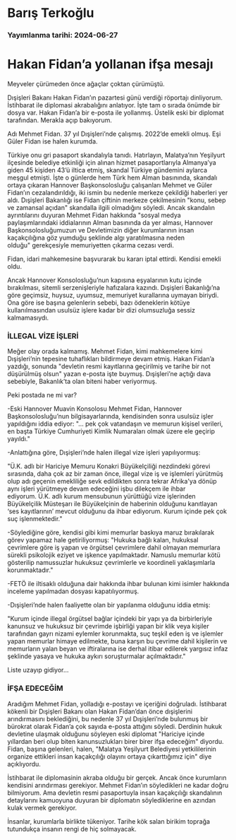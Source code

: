 # Barış Terkoğlu

### Yayımlanma tarihi: 2024-06-27

# Hakan Fidan’a yollanan ifşa mesajı

Meyveler çürümeden önce ağaçlar çoktan çürümüştü.

Dışişleri Bakanı Hakan Fidan’ın pazartesi günü verdiği röportajı dinliyorum. İstihbarat ile diplomasi akrabalığını anlatıyor. İşte tam o sırada önümde bir dosya var. Hakan Fidan’a bir e-posta ile yollanmış. Üstelik eski bir diplomat tarafından. Merakla açıp bakıyorum.

Adı Mehmet Fidan. 37 yıl Dışişleri’nde çalışmış. 2022’de emekli olmuş. Eşi Güler Fidan ise halen kurumda.

Türkiye onu gri pasaport skandalıyla tanıdı. Hatırlayın, Malatya’nın Yeşilyurt ilçesinde belediye etkinliği için alınan hizmet pasaportlarıyla Almanya’ya giden 45 kişiden 43’ü iltica etmiş, skandal Türkiye gündemini aylarca meşgul etmişti. İşte o günlerde hem Türk hem Alman basınında, skandalı ortaya çıkaran Hannover Başkonsolosluğu çalışanları Mehmet ve Güler Fidan’ın cezalandırıldığı, iki ismin bu nedenle merkeze çekildiği haberleri yer aldı. Dışişleri Bakanlığı ise Fidan çiftinin merkeze çekilmesinin "konu, sebep ve zamansal açıdan" skandalla ilgili olmadığını söyledi. Ancak skandalın ayrıntılarını duyuran Mehmet Fidan hakkında "sosyal medya paylaşımlarındaki iddialarının Alman basınında da yer alması, Hannover Başkonsolosluğumuzun ve Devletimizin diğer kurumlarının insan kaçakçılığına göz yumduğu şeklinde algı yaratılmasına neden olduğu" gerekçesiyle memuriyetten çıkarma cezası verdi.

Fidan, idari mahkemesine başvurarak bu kararı iptal ettirdi. Kendisi emekli oldu.

Ancak Hannover Konsolosluğu’nun kapısına eşyalarının kutu içinde bırakılması, sitemli serzenişleriyle hafızalara kazındı. Dışişleri Bakanlığı’na göre geçimsiz, huysuz, uyumsuz, memuriyet kurallarına uymayan biriydi. Ona göre ise başına gelenlerin sebebi, bazı ödeneklerin kötüye kullanılmasından usulsüz işlere kadar bir dizi olumsuzluğa sessiz kalmamasıydı.


### İLLEGAL VİZE İŞLERİ

Meğer olay orada kalmamış. Mehmet Fidan, kimi mahkemelere kimi Dışişleri’nin tepesine tuhaflıkları bildirmeye devam etmiş. Hakan Fidan’a yazdığı, sonunda "devletin resmi kayıtlarına geçirilmiş ve tarihe bir not düşürülmüş olsun" yazan e-posta işte buymuş. Dışişleri’ne açtığı dava sebebiyle, Bakanlık’ta olan biteni haber veriyormuş.

Peki postada ne mi var?

-Eski Hannover Muavin Konsolosu Mehmet Fidan, Hannover Başkonsolosluğu’nun bilgisayarlarında, kendisinden sonra usulsüz işler yapıldığını iddia ediyor: "… pek çok vatandaşın ve memurun kişisel verileri, en başta Türkiye Cumhuriyeti Kimlik Numaraları olmak üzere ele geçirip yayıldı."

-Anlattığına göre, Dışişleri’nde halen illegal vize işleri yapılıyormuş:

"Ü.K. adlı bir Hariciye Memuru Konakri Büyükelçiliği nezdindeki görevi sırasında, daha çok az bir zaman önce, illegal vize iş ve işlemleri yürütmüş olup adı geçenin emekliliğe sevk edildikten sonra tekrar Afrika'ya dönüp aynı işleri yürütmeye devam edeceğini işbu dilekçem ile ihbar ediyorum. Ü.K. adlı kurum mensubunun yürüttüğü vize işlerinden Büyükelçilik Müsteşarı ile Büyükelçinin de haberinin olduğunu kanıtlayan ‘ses kayıtlarının’ mevcut olduğunu da ihbar ediyorum. Kurum içinde pek çok suç işlenmektedir."

-Söylediğine göre, kendisi gibi kimi memurlar baskıya maruz bırakılarak görev yapamaz hale getiriliyormuş: "Hukuka bağlı kalan, hukuksal çevrimlere göre iş yapan ve örgütsel çevrimlere dahil olmayan memurlara sürekli psikolojik eziyet ve işkence yapılmaktadır. Namuslu memurlar kötü gösterilip namussuzlar hukuksuz çevrimlerle ve koordineli yaklaşımlarla korunmaktadır."

-FETÖ ile iltisaklı olduğuna dair hakkında ihbar bulunan kimi isimler hakkında inceleme yapılmadan dosyası kapatılıyormuş.

-Dışişleri’nde halen faaliyette olan bir yapılanma olduğunu iddia etmiş:

"Kurum içinde illegal örgütsel bağlar içindeki bir yapı ya da birbirleriyle kanunsuz ve hukuksuz bir çevrimde işbirliği yapan bir klik veya kişiler tarafından gayrı nizami eylemler korunmakta, suç teşkil eden iş ve işlemler yapan memurlar himaye edilmekte, buna karşın bu çevrime dahil kişilerin ve memurların yalan beyan ve iftiralarına ise derhal itibar edilerek yargısız infaz şeklinde yasaya ve hukuka aykırı soruşturmalar açılmaktadır."

Liste uzayıp gidiyor…


### İFŞA EDECEĞİM

Aradığım Mehmet Fidan, yolladığı e-postayı ve içeriğini doğruladı. İstihbarat kökenli bir Dışişleri Bakanı olan Hakan Fidan’dan önce dışişlerini arındırmasını beklediğini, bu nedenle 37 yıl Dışişleri’nde bulunmuş bir bürokrat olarak Fidan’a çok sayıda e-posta attığını söyledi. Derdinin hukuk devletine ulaşmak olduğunu söyleyen eski diplomat "Hariciye içinde yıllardan beri olup biten kanunsuzlukları birer birer ifşa edeceğim" diyordu. Fidan, başına gelenleri, halen, "Malatya Yeşilyurt Belediyesi yetkililerinin organize ettikleri insan kaçakçılığı olayını ortaya çıkarttığımız için" diye açıklıyordu.

İstihbarat ile diplomasinin akraba olduğu bir gerçek. Ancak önce kurumların kendisini arındırması gerekiyor. Mehmet Fidan’ın söyledikleri ne kadar doğru bilmiyorum. Ama devletin resmi pasaportuyla insan kaçakçılığı skandalının detaylarını kamuoyuna duyuran bir diplomatın söylediklerine en azından kulak vermek gerekiyor.

İnsanlar, kurumlarla birlikte tükeniyor. Tarihe kök salan birikim toprağa tutundukça insanın rengi de hiç solmayacak.

